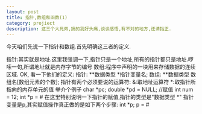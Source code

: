 ```yaml
---
layout: post
title: 指针,数组和函数(1)
category: projiect
description: 这三个大兄弟,搞的我好头痛,谈谈感悟,有不对的地方,还请指正.
---
```

今天咱们先说一下指针和数组.首先明确这三者的定义.

指针:其实就是地址.这里我强调一下,指针只是一个地址,所有的指针都只是地址.啰嗦一句,所谓地址就是内存字节的编号
数组:程序中声明的一块用来存储数据的连续区域.
OK, 看一下他们的定义:
指针:
**数据类型 *指针变量名;
数组:
**数据类型 数组名[数组元素的个数];
指针有两个必须要说的运算符:
&:取地址运算符
*:取指针所指向的内存单元的值
举介个例子
	char *pc;
	double *pd = NULL;
	//赋值
	int num = 12;
	int *p = &num;
在这里特别说明一下指针的赋值,指针的类型是"数据类型 *" 指针变量是p,其实赋值操作真正做的是如下两个步骤:
	int *p;
	p = &num;


